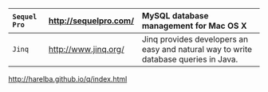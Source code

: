 | `Sequel Pro` | http://sequelpro.com/ | MySQL database management for Mac OS X |
|:-------------|:----------------------|:---------------------------------------|
| `Jinq` | http://www.jinq.org/ | Jinq provides developers an easy and natural way to write database queries in Java. |


http://harelba.github.io/q/index.html

